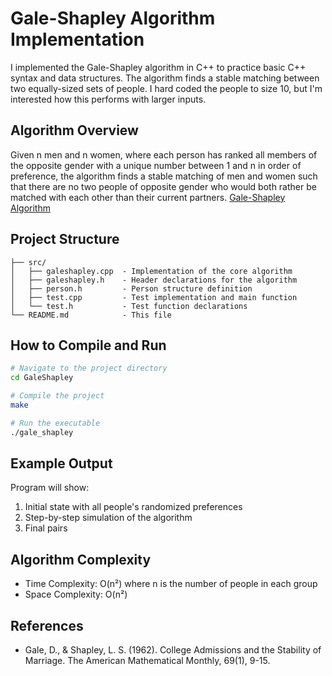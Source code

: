 # Gale-Shapley Algorithm Implementation

I implemented the Gale-Shapley algorithm in C++ to practice basic C++ syntax and data structures. The algorithm finds a stable matching between two equally-sized sets of people. I hard coded the people to size 10, but I'm interested how this performs with larger inputs.

## Algorithm Overview

Given n men and n women, where each person has ranked all members of the opposite gender with a unique number between 1 and n in order of preference, the algorithm finds a stable matching of men and women such that there are no two people of opposite gender who would both rather be matched with each other than their current partners. [Gale-Shapley Algorithm](https://en.wikipedia.org/wiki/Gale%E2%80%93Shapley_algorithm)

## Project Structure

```
├── src/
│   ├── galeshapley.cpp  - Implementation of the core algorithm
│   ├── galeshapley.h    - Header declarations for the algorithm
│   ├── person.h         - Person structure definition
│   ├── test.cpp         - Test implementation and main function
│   └── test.h           - Test function declarations
└── README.md            - This file
```

## How to Compile and Run

```bash
# Navigate to the project directory
cd GaleShapley

# Compile the project
make

# Run the executable
./gale_shapley
```

## Example Output

Program will show:
1. Initial state with all people's randomized preferences
2. Step-by-step simulation of the algorithm
3. Final pairs

## Algorithm Complexity

- Time Complexity: O(n²) where n is the number of people in each group
- Space Complexity: O(n²)

## References

- Gale, D., & Shapley, L. S. (1962). College Admissions and the Stability of Marriage. The American Mathematical Monthly, 69(1), 9-15.
